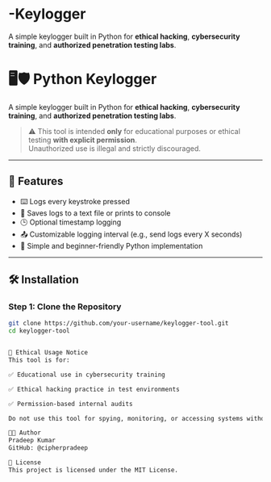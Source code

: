 # -Keylogger
A simple keylogger built in Python for **ethical hacking**, **cybersecurity training**, and **authorized penetration testing labs**.
# 🖥️🛡️ Python Keylogger 

A simple keylogger built in Python for **ethical hacking**, **cybersecurity training**, and **authorized penetration testing labs**.

> ⚠️ This tool is intended **only** for educational purposes or ethical testing **with explicit permission**.  
> Unauthorized use is illegal and strictly discouraged.

---

## 🚀 Features

- ⌨️ Logs every keystroke pressed
- 🧾 Saves logs to a text file or prints to console
- 🕒 Optional timestamp logging
- 📤 Customizable logging interval (e.g., send logs every X seconds)
- 🧠 Simple and beginner-friendly Python implementation

---

## 🛠 Installation

### Step 1: Clone the Repository

```bash
git clone https://github.com/your-username/keylogger-tool.git
cd keylogger-tool


🔐 Ethical Usage Notice
This tool is for:

✅ Educational use in cybersecurity training

✅ Ethical hacking practice in test environments

✅ Permission-based internal audits

Do not use this tool for spying, monitoring, or accessing systems without clear and explicit permission.

👨‍💻 Author
Pradeep Kumar
GitHub: @cipherpradeep

📜 License
This project is licensed under the MIT License.



